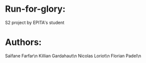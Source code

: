 # Run-for-glory:
S2 project by EPITA's student

# Authors:
Saïfane Farfar\n
Killian Gardahaut\n
Nicolas Loriot\n
Florian Padel\n
